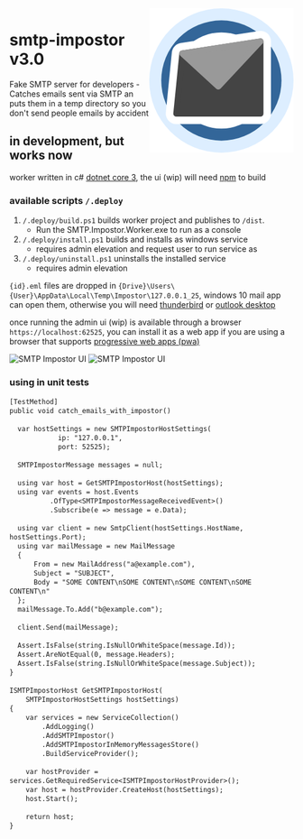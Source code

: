 <img src="SMTP.Impostor.Worker/src/assets/icon-256x256.png?raw=true" align="right" alt="SMTP Impostor Icon"/>

# smtp-impostor v3.0

Fake SMTP server for developers - Catches emails sent via SMTP an puts them in a temp directory so you don't send people emails by accident

## in development, but works now

worker written in c# [dotnet core 3](https://dotnet.microsoft.com/download/dotnet-core/3.0), the ui (wip) will need [npm](https://nodejs.org) to build

### available scripts ```/.deploy```

  1. ```/.deploy/build.ps1``` builds worker project and publishes to ```/dist```.
     - Run the SMTP.Impostor.Worker.exe to run as a console
  2. ```/.deploy/install.ps1``` builds and installs as windows service
     - requires admin elevation and request user to run service as
  3. ```/.deploy/uninstall.ps1``` uninstalls the installed service
     - requires admin elevation

```{id}.eml``` files are dropped in ```{Drive}\Users\{User}\AppData\Local\Temp\Impostor\127.0.0.1_25```, windows 10 mail app can open them, otherwise you will need [thunderbird](https://www.thunderbird.net) or [outlook desktop](https://products.office.com/en-gb/outlook/email-and-calendar-software-microsoft-outlook)


once running the admin ui (wip) is available through a browser ```https://localhost:62525```, you can install it as a web app if you are using a browser that supports [progressive web apps (pwa)](https://en.wikipedia.org/wiki/Progressive_web_applications)

<img src="ui-screenshot.png" alt="SMTP Impostor UI"/>
<img src="ui-video.png" alt="SMTP Impostor UI"/>

### using in unit tests

```
[TestMethod]
public void catch_emails_with_impostor()

  var hostSettings = new SMTPImpostorHostSettings(
            ip: "127.0.0.1",
            port: 52525);

  SMTPImpostorMessage messages = null;

  using var host = GetSMTPImpostorHost(hostSettings);
  using var events = host.Events
          .OfType<SMTPImpostorMessageReceivedEvent>()
          .Subscribe(e => message = e.Data);

  using var client = new SmtpClient(hostSettings.HostName, hostSettings.Port);
  using var mailMessage = new MailMessage
  {
      From = new MailAddress("a@example.com"),
      Subject = "SUBJECT",
      Body = "SOME CONTENT\nSOME CONTENT\nSOME CONTENT\nSOME CONTENT\n"
  };
  mailMessage.To.Add("b@example.com");

  client.Send(mailMessage);

  Assert.IsFalse(string.IsNullOrWhiteSpace(message.Id));
  Assert.AreNotEqual(0, message.Headers);
  Assert.IsFalse(string.IsNullOrWhiteSpace(message.Subject));
}

ISMTPImpostorHost GetSMTPImpostorHost(
    SMTPImpostorHostSettings hostSettings)
{
    var services = new ServiceCollection()
        .AddLogging()
        .AddSMTPImpostor()
        .AddSMTPImpostorInMemoryMessagesStore()
        .BuildServiceProvider();

    var hostProvider = services.GetRequiredService<ISMTPImpostorHostProvider>();
    var host = hostProvider.CreateHost(hostSettings);
    host.Start();

    return host;
}
```
